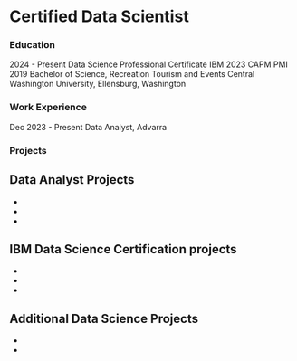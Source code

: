 # Certified Data Scientist

### Education
2024 - Present Data Science Professional Certificate
IBM
2023 CAPM
PMI
2019 Bachelor of Science, Recreation Tourism and Events
Central Washington University, Ellensburg, Washington

### Work Experience
Dec 2023 - Present Data Analyst, Advarra

### Projects
Data Analyst Projects 
-
-
-
-
IBM Data Science Certification projects
-
-
-
-
Additional Data Science Projects 
-
-
-
